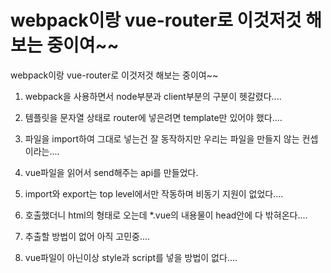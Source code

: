 # webpack이랑 vue-router로 이것저것 해보는 중이여~~
webpack이랑 vue-router로 이것저것 해보는 중이여~~

1. webpack을 사용하면서 node부분과 client부분의 구분이 헷갈렸다....

2. 템플릿을 문자열 상태로 router에 넣은려면 template만 있어야 했다....

3. 파일을 import하여 그대로 넣는건 잘 동작하지만 우리는 파일을 만들지 않는 컨셉이라는....

4. vue파일을 읽어서 send해주는 api를 만들었다.

5. import와 export는 top level에서만 작동하며 비동기 지원이 없었다....

6. 호출했더니 html의 형태로 오는데 *.vue의 내용물이 head안에 다 밖혀온다....

7. 추출할 방법이 없어 아직 고민중....

8. vue파일이 아닌이상 style과 script를 넣을 방법이 없다....